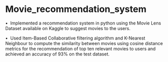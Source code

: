 # Movie_recommendation_system

•  Implemented a recommendation system in python using the Movie Lens Dataset available on Kaggle to suggest movies to the users.

•  Used Item-Based Collaborative filtering algorithm and K-Nearest Neighbour to compute the similarity between movies using cosine distance metrics for the recommendation of top ten relevant movies to users and achieved an accuracy of 93% on the test dataset.
